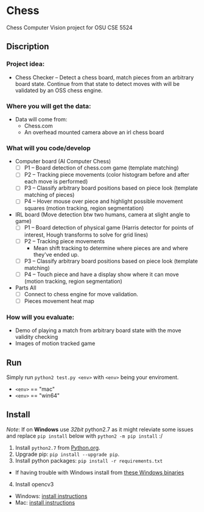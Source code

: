 # Chess
Chess Computer Vision project for OSU CSE 5524

## Discription
### Project idea:
- Chess Checker – Detect a chess board, match pieces from an arbitrary board state. Continue from that state to detect moves with will be validated by an OSS chess engine.

### Where you will get the data:
- Data will come from:
  - Chess.com
  - An overhead mounted camera above an irl chess board

### What will you code/develop
- Computer board (AI Computer Chess)
  - [ ] P1 – Board detection of chess.com game (template matching)
  - [ ] P2 – Tracking piece movements (color histogram before and after each move is performed)
  - [ ] P3 – Classify arbitrary board positions based on piece look (template matching of pieces)
  - [ ] P4 – Hover mouse over piece and highlight possible movement squares (motion tracking, region segmentation)

- IRL board (Move detection btw two humans, camera at slight angle to game)
  - [ ] P1 – Board detection of physical game (Harris detector for points of interest, Hough transforms to solve for grid lines) 
  - [ ] P2 – Tracking piece movements
    - Mean shift tracking to determine where pieces are and where they've ended up.
  - [ ] P3 – Classify arbitrary board positions based on piece look (template matching)
  - [ ] P4 – Touch piece and have a display show where it can move (motion tracking, region segmentation)

- Parts All
  - [ ] Connect to chess engine for move validation.
  - [ ] Pieces movement heat map

### How will you evaluate:
- Demo of playing a match from arbitrary board state with the move validity checking
- Images of motion tracked game

## Run
Simply run `python2 test.py <env>` with `<env>` being your enviroment.
- `<env>` == "mac"
- `<env>` == "win64"

## Install
*Note*: If on **Windows** use *32bit* python2.7 as it might releviate some issues and replace `pip install` below with `python2 -m pip install` :/

1. Install `python2.7` from [Python.org](https://www.python.org/).
2. Upgrade pip: `pip install --upgrade pip`.
3. Install python packages: `pip install -r requirements.txt`
  - If having trouble with Windows install from [these Windows binaries](http://www.lfd.uci.edu/~gohlke/pythonlibs/#scipy)
4. Install opencv3
  - Windows: [install instructions](http://docs.opencv.org/3.1.0/d5/de5/tutorial_py_setup_in_windows.html)
  - Mac: [install instructions](http://www.mobileway.net/2015/02/14/install-opencv-for-python-on-mac-os-x/)

